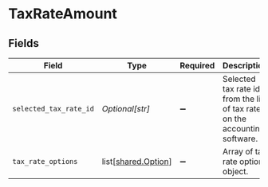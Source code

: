 # TaxRateAmount


## Fields

| Field                                                                       | Type                                                                        | Required                                                                    | Description                                                                 |
| --------------------------------------------------------------------------- | --------------------------------------------------------------------------- | --------------------------------------------------------------------------- | --------------------------------------------------------------------------- |
| `selected_tax_rate_id`                                                      | *Optional[str]*                                                             | :heavy_minus_sign:                                                          | Selected tax rate id from the list of tax rates on the accounting software. |
| `tax_rate_options`                                                          | list[[shared.Option](undefined/models/shared/option.md)]                    | :heavy_minus_sign:                                                          | Array of tax rate options object.                                           |
